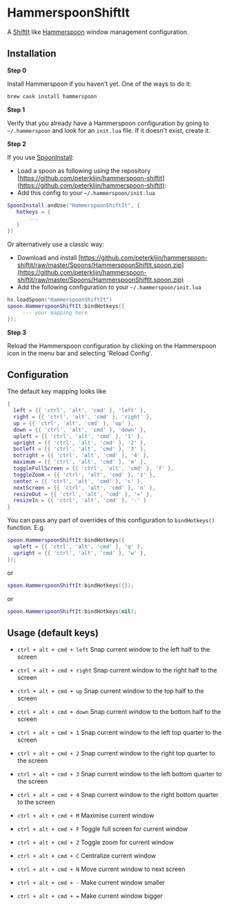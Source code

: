 # HammerspoonShiftIt

A [ShiftIt](https://github.com/fikovnik/ShiftIt) like [Hammerspoon](http://www.hammerspoon.org) window management configuration.

## Installation

**Step 0**

Install Hammerspoon if you haven't yet. One of the ways to do it:
```bash
brew cask install hammerspoon 
```

**Step 1**

Verify that you already have a Hammerspoon configuration by going to `~/.hammerspoon` and look for an `init.lua` file. If it doesn't exist, create it.

**Step 2**

If you use [SpoonInstall](https://www.hammerspoon.org/Spoons/SpoonInstall.html):
 - Load a spoon as following using the repository [https://github.com/peterkljin/hammerspoon-shiftit](https://github.com/peterkljin/hammerspoon-shiftit):
 - Add this config to your `~/.hammerspoon/init.lua`
 ```lua
SpoonInstall:andUse("HammerspoonShiftIt", {
    hotkeys = { 
        ...
    }
})
```

Or alternatively use a classic way:
 - Download and install [https://github.com/peterkljin/hammerspoon-shiftit/raw/master/Spoons/HammerspoonShiftIt.spoon.zip](https://github.com/peterklijn/hammerspoon-shiftit/raw/master/Spoons/HammerspoonShiftIt.spoon.zip)
 - Add the following configuration to your `~/.hammerspoon/init.lua`

```lua
hs.loadSpoon("HammerspoonShiftIt")
spoon.HammerspoonShiftIt:bindHotkeys({
     --- your mapping here
});
```

**Step 3**

Reload the Hammerspoon configuration by clicking on the Hammerspoon icon in the menu bar and selecting 'Reload Config'.

## Configuration

The default key mapping looks like 
```lua
{
  left = {{ 'ctrl', 'alt', 'cmd' }, 'left' },
  right = {{ 'ctrl', 'alt', 'cmd' }, 'right' },
  up = {{ 'ctrl', 'alt', 'cmd' }, 'up' },
  down = {{ 'ctrl', 'alt', 'cmd' }, 'down' },
  upleft = {{ 'ctrl', 'alt', 'cmd' }, '1' },
  upright = {{ 'ctrl', 'alt', 'cmd' }, '2' },
  botleft = {{ 'ctrl', 'alt', 'cmd' }, '3' },
  botright = {{ 'ctrl', 'alt', 'cmd' }, '4' },
  maximum = {{ 'ctrl', 'alt', 'cmd' }, 'm' },
  toggleFullScreen = {{ 'ctrl', 'alt', 'cmd' }, 'f' },
  toggleZoom = {{ 'ctrl', 'alt', 'cmd' }, 'z' },
  center = {{ 'ctrl', 'alt', 'cmd' }, 'c' },
  nextScreen = {{ 'ctrl', 'alt', 'cmd' }, 'n' },
  resizeOut = {{ 'ctrl', 'alt', 'cmd' }, '=' },
  resizeIn = {{ 'ctrl', 'alt', 'cmd' }, '-' }
}

```

You can pass any part of overrides of this configuration to `bindHotkeys()` function.
E.g. 
```lua
spoon.HammerspoonShiftIt:bindHotkeys({
  upleft = {{ 'ctrl', 'alt', 'cmd' }, 'q' },
  upright = {{ 'ctrl', 'alt', 'cmd' }, 'w' },
});
```
or
```lua
spoon.HammerspoonShiftIt:bindHotkeys({});
```
or
```lua
spoon.HammerspoonShiftIt:bindHotkeys(nil);
```

## Usage (default keys)

- `ctrl + alt + cmd + left` Snap current window to the left half to the screen
- `ctrl + alt + cmd + right` Snap current window to the right half to the screen
- `ctrl + alt + cmd + up` Snap current window to the top half to the screen
- `ctrl + alt + cmd + down` Snap current window to the bottom half to the screen


- `ctrl + alt + cmd + 1` Snap current window to the left top quarter to the screen
- `ctrl + alt + cmd + 2` Snap current window to the right top quarter to the screen
- `ctrl + alt + cmd + 3` Snap current window to the left bottom quarter to the screen
- `ctrl + alt + cmd + 4` Snap current window to the right bottom quarter to the screen


- `ctrl + alt + cmd + M` Maximise current window
- `ctrl + alt + cmd + F` Toggle full screen for current window
- `ctrl + alt + cmd + Z` Toggle zoom for current window
- `ctrl + alt + cmd + C` Centralize current window
- `ctrl + alt + cmd + N` Move current window to next screen


- `ctrl + alt + cmd + -` Make current window smaller
- `ctrl + alt + cmd + =` Make current window bigger

